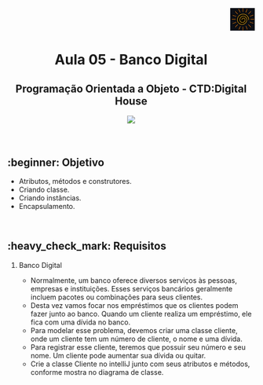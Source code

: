 <div align="right"> <img src="https://github.com/lipollis/Imagens-Git/blob/main/sun%20-%20git.jpg" width="50px"/> </div>

<h1 align="center"> Aula 05 - Banco Digital </h1>
<h2 align="center"> Programação Orientada a Objeto - CTD:Digital House </h2>

<div align="center">
  <img src="https://cdn.jsdelivr.net/gh/devicons/devicon/icons/java/java-original-wordmark.svg" width="70px"/>
  <br>
  <br>
</div>  

<br>
<h2>:beginner: Objetivo</h2>

<div align="left">
  <p align="justify">
    <ul>
        <li>Atributos, métodos e construtores.</li>
        <li>Criando classe.</li>
        <li>Criando instâncias.</li>
        <li>Encapsulamento.</li>
    </ul>
  </p>
</div>

<br>
<h2>:heavy_check_mark: Requisitos </h2>
<div align="left">
    <ol>
      <li>Banco Digital</li>
        <ul>
          <li>Normalmente, um banco oferece diversos serviços às pessoas, empresas e instituições. Esses serviços bancários geralmente incluem pacotes ou combinações para seus clientes. </li>
          <li>Desta vez vamos focar nos empréstimos que os clientes podem fazer junto ao banco. Quando um cliente realiza um empréstimo, ele fica com uma dívida no banco.</li>
          <li>Para modelar esse problema, devemos criar uma classe cliente, onde um cliente tem um número de cliente, o nome e uma dívida.  </li>
          <li>Para registrar esse cliente, teremos que possuir seu número e seu nome. Um cliente pode aumentar sua dívida ou quitar.</li>
          <li>Crie a classe Cliente no intelliJ junto com seus atributos e métodos, conforme mostra no diagrama de classe.</li>
      </ul>
    </ol>

</div>
